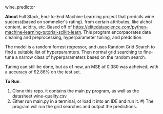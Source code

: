 wine_predictor

**About**
Full Stack, End-to-End Machine Learning project that predcits wine success(based on sommelier's rating). 
from certain attributes, like alchol content, acidity, etc. Based off of https://elitedatascience.com/python-machine-learning-tutorial-scikit-learn.
This program encorpaorates data cleaning and preprocessing, hyperparameter tuning, and predcition.

The model is a random forrest regressor, and uses Random Grid Search to find a suitable list of hyperparamters. Then normal 
grid searching to fine-tune a narrow class of hyperparameters based on the random search. 

Tuning can still be done, but as of now, an MSE of 0.380 was acheived, with a accuracy of 92.86% on the test set.

**To Run**:
1) Clone this repo. it contains the main.py program, as well as the datasheet wine-quality.csv
2) Either run main.py in a terminal, or load it into an IDE and run it.
#) The program will run the grid searches and output the predictions.
